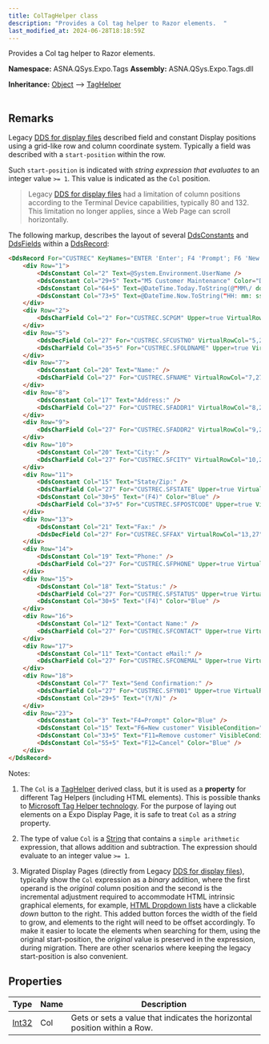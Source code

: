```yaml
---
title: ColTagHelper class
description: "Provides a Col tag helper to Razor elements.  "
last_modified_at: 2024-06-28T18:18:59Z
---
```


Provides a Col tag helper to Razor elements. 

**Namespace:** ASNA.QSys.Expo.Tags
**Assembly:** ASNA.QSys.Expo.Tags.dll

**Inheritance:** [Object](https://docs.microsoft.com/en-us/dotnet/api/system.object) --> [TagHelper](https://learn.microsoft.com/en-us/dotnet/api/microsoft.aspnetcore.razor.taghelpers.taghelper?view=aspnetcore-8.0)
<br>
<br>

## Remarks

Legacy [DDS for display files](https://www.ibm.com/docs/en/i/7.1?topic=dds-display-files) described field and constant Display positions using a grid-like row and column coordinate system. Typically a field was described with a `start-position` within the row.

Such `start-position` is indicated with *string expression that evaluates* to an integer value `>= 1`. This value is indicated as the `Col` position.

> Legacy [DDS for display files](https://www.ibm.com/docs/en/i/7.1?topic=dds-display-files) had a limitation of column positions according to the Terminal Device capabilities, typically 80 and 132. This limitation no longer applies, since a Web Page can scroll horizontally.

The following markup, describes the layout of several [DdsConstants](/reference/expo/qsys-expo-tags/dds-constant-tag-helper.html) and [DdsFields](/reference/expo/qsys-expo-tags/dds-field-base.html) within a [DdsRecord](/reference/expo/qsys-expo-tags/dds-record-tag-helper.html):

```html
<DdsRecord For="CUSTREC" KeyNames="ENTER 'Enter'; F4 'Prompt'; F6 'New'; F11 'Delete'; F12 'Cancel';">
    <div Row="1">
        <DdsConstant Col="2" Text=@System.Environment.UserName />
        <DdsConstant Col="29+5" Text="M5 Customer Maintenance" Color="DarkBlue" />
        <DdsConstant Col="64+5" Text=@DateTime.Today.ToString(@"MM\/ dd\/ yy") />
        <DdsConstant Col="73+5" Text=@DateTime.Now.ToString("HH: mm: ss") />
    </div>
    <div Row="2">
        <DdsCharField Col="2" For="CUSTREC.SCPGM" Upper=true VirtualRowCol="2,2" />
    </div>
    <div Row="5">
        <DdsDecField Col="27" For="CUSTREC.SFCUSTNO" VirtualRowCol="5,27" Color="DarkBlue" EditCode="Z" Comment="CUSTOMER NUMBER" />
        <DdsCharField Col="35+5" For="CUSTREC.SFOLDNAME" Upper=true VirtualRowCol="5,35" Color="DarkBlue" />
    </div>
    <div Row="7">
        <DdsConstant Col="20" Text="Name:" />
        <DdsCharField Col="27" For="CUSTREC.SFNAME" VirtualRowCol="7,27" PositionCursor="40" tabIndex=2 />
    </div>
    <div Row="8">
        <DdsConstant Col="17" Text="Address:" />
        <DdsCharField Col="27" For="CUSTREC.SFADDR1" VirtualRowCol="8,27" PositionCursor="41" tabIndex=3 />
    </div>
    <div Row="9">
        <DdsCharField Col="27" For="CUSTREC.SFADDR2" VirtualRowCol="9,27" tabIndex=4 />
    </div>
    <div Row="10">
        <DdsConstant Col="20" Text="City:" />
        <DdsCharField Col="27" For="CUSTREC.SFCITY" VirtualRowCol="10,27" PositionCursor="42" tabIndex=5 />
    </div>
    <div Row="11">
        <DdsConstant Col="15" Text="State/Zip:" />
        <DdsCharField Col="27" For="CUSTREC.SFSTATE" Upper=true VirtualRowCol="11,27" PositionCursor="43" tabIndex=6 />
        <DdsConstant Col="30+5" Text="(F4)" Color="Blue" />
        <DdsCharField Col="37+5" For="CUSTREC.SFPOSTCODE" Upper=true VirtualRowCol="11,37" tabIndex=7 />
    </div>
    <div Row="13">
        <DdsConstant Col="21" Text="Fax:" />
        <DdsDecField Col="27" For="CUSTREC.SFFAX" VirtualRowCol="13,27" EditWord="(   )   -    " tabIndex=8 />
    </div>
    <div Row="14">
        <DdsConstant Col="19" Text="Phone:" />
        <DdsCharField Col="27" For="CUSTREC.SFPHONE" Upper=true VirtualRowCol="14,27" tabIndex=9 />
    </div>
    <div Row="15">
        <DdsConstant Col="18" Text="Status:" />
        <DdsCharField Col="27" For="CUSTREC.SFSTATUS" Upper=true VirtualRowCol="15,27" PositionCursor="44" tabIndex=10 />
        <DdsConstant Col="30+5" Text="(F4)" Color="Blue" />
    </div>
    <div Row="16">
        <DdsConstant Col="12" Text="Contact Name:" />
        <DdsCharField Col="27" For="CUSTREC.SFCONTACT" Upper=true VirtualRowCol="16,27" tabIndex=11 />
    </div>
    <div Row="17">
        <DdsConstant Col="11" Text="Contact eMail:" />
        <DdsCharField Col="27" For="CUSTREC.SFCONEMAL" Upper=true VirtualRowCol="17,27" tabIndex=12 />
    </div>
    <div Row="18">
        <DdsConstant Col="7" Text="Send Confirmation:" />
        <DdsCharField Col="27" For="CUSTREC.SFYN01" Upper=true VirtualRowCol="18,27" tabIndex=13 />
        <DdsConstant Col="29+5" Text="(Y/N)" />
    </div>
    <div Row="23">
        <DdsConstant Col="3" Text="F4=Prompt" Color="Blue" />
        <DdsConstant Col="15" Text="F6=New customer" VisibleCondition="!30" Color="Blue" />
        <DdsConstant Col="33+5" Text="F11=Remove customer" VisibleCondition="!30" Color="Blue" />
        <DdsConstant Col="55+5" Text="F12=Cancel" Color="Blue" />
    </div>
</DdsRecord>
```

Notes:

1. The `Col` is a [TagHelper](https://docs.microsoft.com/en-us/dotnet/api/microsoft.aspnetcore.razor.taghelpers.taghelper) derived class, but it is used as a **property** for different Tag Helpers (including HTML elements). This is possible thanks to [Microsoft Tag Helper technology](https://docs.microsoft.com/en-US/aspnet/core/mvc/views/tag-helpers/intro). For the purpose of laying out elements on a Expo Display Page, it is safe to treat `Col` as a *string* property.

2. The type of value `Col` is a  [String](https://docs.microsoft.com/en-us/dotnet/api/system.globalization.stringinfo) that contains a `simple arithmetic` expression, that allows addition and subtraction. The expression should evaluate to an integer value `>= 1`.

3. Migrated Display Pages (directly from Legacy [DDS for display files](https://www.ibm.com/docs/en/i/7.1?topic=dds-display-files)), typically show the `Col` expression as a *binary* addition, where the first operand is the *original* column position and the second is the incremental adjustment required to accommodate HTML intrinsic graphical elements, for example, [HTML Dropdown lists](https://developer.mozilla.org/en-US/docs/Web/HTML/Element/select) have a clickable *down* button to the right. This added button forces the width of the field to grow, and elements to the right will need to be offset accordingly.  To make it easier to locate the elements when searching for them, using the original start-position, the *original* value is preserved in the expression, during migration.  There are other scenarios where keeping the legacy start-position is also convenient. 

## Properties

| Type | Name | Description
| --- | --- | --- 
| [Int32](https://learn.microsoft.com/en-us/dotnet/csharp/language-reference/builtin-types/integral-numeric-types) | Col | Gets or sets a value that indicates the horizontal position within a Row. |
